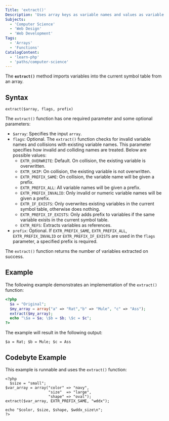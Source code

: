 ```yaml
---
Title: 'extract()'
Description: 'Uses array keys as variable names and values as variable values and for each element creates a variable in the current symbol table.'
Subjects:
  - 'Computer Science'
  - 'Web Design'
  - 'Web Development'
Tags:
  - 'Arrays'
  - 'Functions'
CatalogContent:
  - 'learn-php'
  - 'paths/computer-science'
---
```


The **`extract()`** method imports variables into the current symbol table from an array.

## Syntax

```pseudo
extract($array, flags, prefix)
```

The `extract()` function has one required parameter and some optional parameters:

- `$array`: Specifies the input `array`.
- `flags`: Optional. The `extract()` function checks for invalid variable names and collisions with existing variable names. This parameter specifies how invalid and colliding names are treated. Below are possible values:
    - `EXTR_OVERWRITE`: Default. On collision, the existing variable is overwritten.
    - `EXTR_SKIP`: On collision, the existing variable is not overwritten.
    - `EXTR_PREFIX_SAME`: On collision, the variable name will be given a prefix.
    - `EXTR_PREFIX_ALL`: All variable names will be given a prefix.
    - `EXTR_PREFIX_INVALID`: Only invalid or numeric variable names will be given a prefix.
    - `EXTR_IF_EXISTS`: Only overwrites existing variables in the current symbol table, otherwise does nothing.
    - `EXTR_PREFIX_IF_EXISTS`: Only adds prefix to variables if the same variable exists in the current symbol table.
    - `EXTR_REFS`: Extracts variables as references.
- `prefix`: Optional. If `EXTR_PREFIX_SAME`, `EXTR_PREFIX_ALL`, `EXTR_PREFIX_INVALID` or `EXTR_PREFIX_IF_EXISTS` are used in the `flags` parameter, a specified prefix is required.

The `extract()` function returns the number of variables extracted on success.

## Example

The following example demonstrates an implementation of the `extract()` function:

```php
<?php
  $a = "Original";
  $my_array = array("a" => "Rat","b" => "Mule", "c" => "Ass");
  extract($my_array);
  echo "\$a = $a; \$b = $b; \$c = $c";
?>
```

The example will result in the following output:

```shell
$a = Rat; $b = Mule; $c = Ass
```

## Codebyte Example

This example is runnable and uses the `extract()` function:

```codebyte/php
<?php
  $size = "small";
$var_array = array("color" => "navy",
                   "size"  => "large",
                   "shape" => "oval");
extract($var_array, EXTR_PREFIX_SAME, "wddx");

echo "$color, $size, $shape, $wddx_size\n";
?>
```
